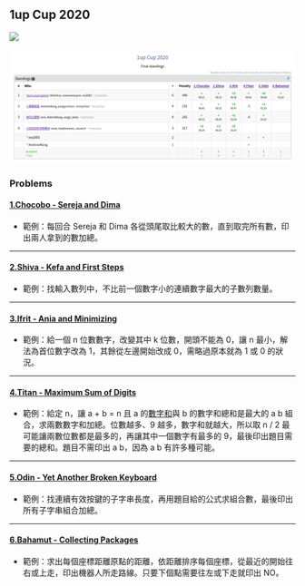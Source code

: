 ## 1up Cup 2020
![](https://img.shields.io/badge/date-2020--07--24-0385B1.svg)

![](https://raw.githubusercontent.com/OneupNetwork/1upCup2020/master/final_standings.png)

### Problems

#### [1.Chocobo - Sereja and Dima](https://codeforces.com/problemset/problem/381/A)
 - 範例：每回合 Sereja 和 Dima 各從頭尾取比較大的數，直到取完所有數，印出兩人拿到的數加總。

---

#### [2.Shiva - Kefa and First Steps](https://codeforces.com/problemset/problem/580/A)
 - 範例：找輸入數列中，不比前一個數字小的連續數字最大的子數列數量。

---

#### [3.Ifrit - Ania and Minimizing](https://codeforces.com/problemset/problem/1230/B)
 - 範例：給一個 n 位數數字，改變其中 k 位數，開頭不能為 0，讓 n 最小，解法為首位數字改為 1，其餘從左邊開始改成 0，需略過原本就為 1 或 0 的狀況。

---

#### [4.Titan - Maximum Sum of Digits](https://codeforces.com/problemset/problem/1060/B)
 - 範例：給定 n，讓 a + b = n 且 a 的[數字和](https://zh.wikipedia.org/wiki/%E6%95%B0%E5%AD%97%E5%92%8C)與 b 的數字和總和是最大的 a b 組合，求兩數數字和加總。位數越多、9 越多，數字和就越大，所以取 n / 2 最可能讓兩數位數都是最多的，再讓其中一個數字有最多的 9，最後印出題目需要的總和。題目不需印出 a b，因為 a b 有許多種可能。

---

#### [5.Odin - Yet Another Broken Keyboard](https://codeforces.com/problemset/problem/1272/C)
 - 範例：找連續有效按鍵的子字串長度，再用題目給的公式求組合數，最後印出所有子字串組合加總。

---

#### [6.Bahamut - Collecting Packages](https://codeforces.com/problemset/problem/1294/B)
 - 範例：求出每個座標距離原點的距離，依距離排序每個座標，從最近的開始往右或上走，印出機器人所走路線。只要下個點需要往左或下走就印出 NO。
